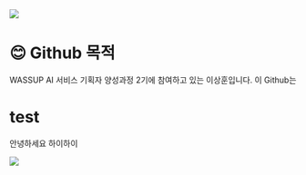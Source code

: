 <img src="https://capsule-render.vercel.app/api?type=venom&color=auto&fontColor=000000&height=240&section=header&text=I%20am%20Sanghoon" />

# 😊 Github 목적
WASSUP AI 서비스 기획자 양성과정 2기에 참여하고 있는 이상훈입니다.
이 Github는 

# test 
안녕하세요
하이하이

<img src="https://capsule-render.vercel.app/api?type=RECT&color=auto&height=180&section=footer&text=contact&fontSize=50&textBg=true&text=7sanghoon@naver.com&fontSize=40" />
